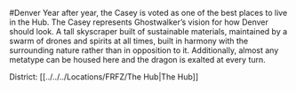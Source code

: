 #Denver 
Year after year, the Casey is voted as one of the best places to live in the Hub. The Casey represents Ghostwalker’s vision for how Denver should look. A tall skyscraper built of sustainable materials, maintained by a swarm of drones and spirits at all times, built in harmony with the surrounding nature rather than in opposition to it. Additionally, almost any metatype can be housed here and the dragon is exalted at every turn.

District: [[../../../Locations/FRFZ/The Hub|The Hub]]